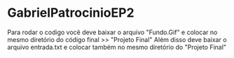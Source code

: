 # GabrielPatrocinioEP2

Para rodar o codigo você deve baixar o arquivo "Fundo.Gif" e colocar no mesmo diretório do código final >> "Projeto Final"
Além disso deve baixar o arquivo entrada.txt e colocar também no mesmo diretório do "Projeto Final"
